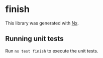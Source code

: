 # finish

This library was generated with [Nx](https://nx.dev).

## Running unit tests

Run `nx test finish` to execute the unit tests.
